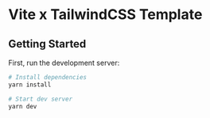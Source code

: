 # Vite x TailwindCSS Template

## Getting Started

First, run the development server:

```bash
# Install dependencies
yarn install

# Start dev server
yarn dev
```
